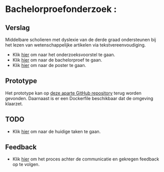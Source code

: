 # Bachelorproefonderzoek : 

## Verslag
Middelbare scholieren met dyslexie van de derde graad ondersteunen bij het lezen van wetenschappelijke artikelen via tekstvereenvoudiging.
* Klik [hier](verslag/output/CluyseDylan-BPvoorstel.pdf) om naar het onderzoeksvoorstel te gaan.
* Klik [hier](verslag/output/CluyseDylanBP.pdf) om naar de bachelorproef te gaan.
* Klik [hier](verslag/poster) om naar de poster te gaan.

## Prototype
Het prototype kan op [deze aparte GitHub repository](https://github.com/Dyashen/text-simplification-tool) terug worden gevonden. Daarnaast is er een Dockerfile beschikbaar dat de omgeving klaarzet.

## TODO
* Klik [hier](feedback-todo/todo.md) om naar de huidige taken te gaan.

## Feedback
* Klik [hier](feedback-todo/feedback-promotor.md) om het proces achter de communicatie en gekregen feedback op te volgen.
